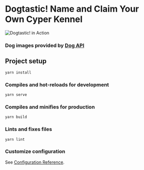 # Dogtastic! Name and Claim Your Own Cyper Kennel

![Dogtastic! in Action](https://gdurl.com/Iuxd)


### Dog images provided by [Dog API](https://dog.ceo/dog-api/)

## Project setup
```
yarn install
```

### Compiles and hot-reloads for development
```
yarn serve
```

### Compiles and minifies for production
```
yarn build
```

### Lints and fixes files
```
yarn lint
```

### Customize configuration
See [Configuration Reference](https://cli.vuejs.org/config/).
